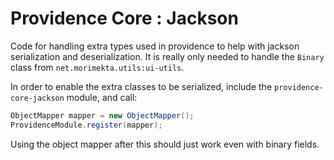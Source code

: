 Providence Core : Jackson
=========================

Code for handling extra types used in providence to help with jackson
serialization and deserialization. It is really only needed to handle the
`Binary` class from `net.morimekta.utils:ui-utils`.

In order to enable the extra classes to be serialized, include
the `providence-core-jackson` module, and call:

```java
ObjectMapper mapper = new ObjectMapper();
ProvidenceModule.register(mapper);
```

Using the object mapper after this should just work even with binary
fields.
